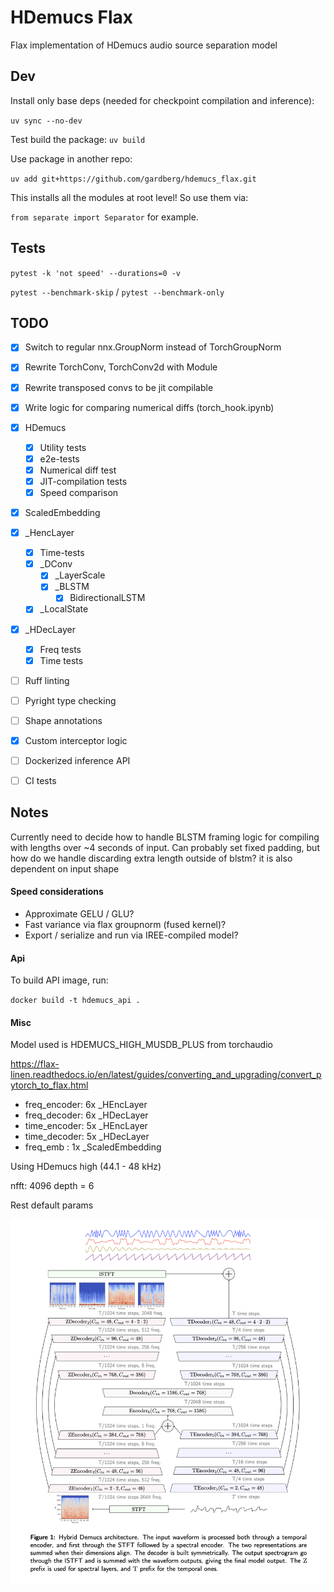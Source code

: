 # HDemucs Flax

Flax implementation of HDemucs audio source separation model

## Dev

Install only base deps (needed for checkpoint compilation and inference):

`uv sync --no-dev`

Test build the package: `uv build`

Use package in another repo:

`uv add git+https://github.com/gardberg/hdemucs_flax.git`

This installs all the modules at root level! So use them via:

`from separate import Separator` for example.

## Tests

`pytest -k 'not speed' --durations=0 -v`

`pytest --benchmark-skip` / `pytest --benchmark-only`

## TODO

- [x] Switch to regular nnx.GroupNorm instead of TorchGroupNorm
- [x] Rewrite TorchConv, TorchConv2d with Module
- [x] Rewrite transposed convs to be jit compilable
- [x] Write logic for comparing numerical diffs (torch_hook.ipynb)

- [x] HDemucs
  - [x] Utility tests
  - [x] e2e-tests
  - [x] Numerical diff test
  - [x] JIT-compilation tests
  - [x] Speed comparison
- [x] ScaledEmbedding
- [x] _HencLayer
  - [x] Time-tests
  - [x] _DConv
    - [x] _LayerScale
    - [x] _BLSTM
      - [x] BidirectionalLSTM
  - [x] _LocalState
- [x] _HDecLayer
  - [x] Freq tests
  - [x] Time tests

- [ ] Ruff linting
- [ ] Pyright type checking
- [ ] Shape annotations
- [x] Custom interceptor logic
- [ ] Dockerized inference API
- [ ] CI tests

## Notes

Currently need to decide how to handle BLSTM framing logic for compiling with lengths
over ~4 seconds of input. Can probably set fixed padding, but how do we handle 
discarding extra length outside of blstm? it is also dependent on input shape

#### Speed considerations

- Approximate GELU / GLU?
- Fast variance via flax groupnorm (fused kernel)?
- Export / serialize and run via IREE-compiled model?

#### Api

To build API image, run:

`docker build -t hdemucs_api .`


#### Misc

Model used is HDEMUCS_HIGH_MUSDB_PLUS from torchaudio

https://flax-linen.readthedocs.io/en/latest/guides/converting_and_upgrading/convert_pytorch_to_flax.html

- freq_encoder: 6x _HEncLayer
- freq_decoder: 6x _HDecLayer
- time_encoder: 5x _HEncLayer
- time_decoder: 5x _HDecLayer
- freq_emb    : 1x _ScaledEmbedding

Using HDemucs high (44.1 - 48 kHz)

nfft: 4096
depth = 6

Rest default params

![HDemucs Architecture](./images/arch.png)

